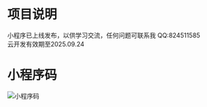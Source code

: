 # 项目说明
小程序已上线发布，以供学习交流，任何问题可联系我 QQ:824511585  
云开发有效期至2025.09.24
# 小程序码
![小程序码](/resources/img/logo.jpg "Miniprogram QRCode")
